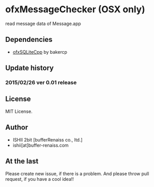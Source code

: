 # ofxMessageChecker (OSX only)

read message data of Message.app

## Dependencies

* [ofxSQLiteCpp](https://github.com/bakercp/ofxSQLiteCpp) by bakercp

## Update history

### 2015/02/26 ver 0.01 release

## License

MIT License.

## Author

* ISHII 2bit [bufferRenaiss co., ltd.]
* ishii[at]buffer-renaiss.com

## At the last

Please create new issue, if there is a problem.
And please throw pull request, if you have a cool idea!!